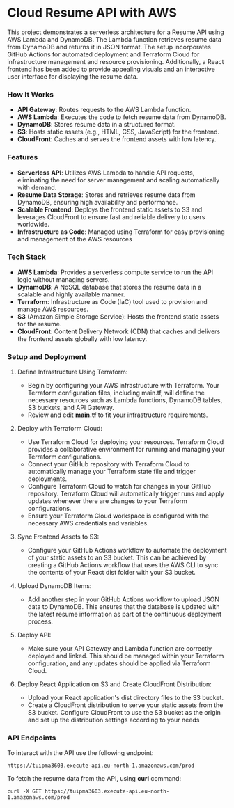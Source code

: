 # Cloud Resume API with AWS
This project demonstrates a serverless architecture for a Resume API using AWS Lambda and DynamoDB. The Lambda function retrieves resume data from DynamoDB and returns it in JSON format. The setup incorporates GitHub Actions for automated deployment and Terraform Cloud for infrastructure management and resource provisioning. Additionally, a React frontend has been added to provide appealing visuals and an interactive user interface for displaying the resume data.

### How It Works
- **API Gateway**: Routes requests to the AWS Lambda function.
- **AWS Lambda**: Executes the code to fetch resume data from DynamoDB.
- **DynamoDB**: Stores resume data in a structured format.
- **S3**: Hosts static assets (e.g., HTML, CSS, JavaScript) for the frontend.
- **CloudFront**: Caches and serves the frontend assets with low latency.

### Features
- **Serverless API**: Utilizes AWS Lambda to handle API requests, eliminating the need for server management and scaling automatically with demand.
- **Resume Data Storage**: Stores and retrieves resume data from DynamoDB, ensuring high availability and performance.
- **Scalable Frontend**: Deploys the frontend static assets to S3 and leverages CloudFront to ensure fast and reliable delivery to users worldwide.
- **Infrastructure as Code**: Managed using Terraform for easy provisioning and management of the AWS resources

### Tech Stack
- **AWS Lambda**: Provides a serverless compute service to run the API logic without managing servers.
- **DynamoDB**: A NoSQL database that stores the resume data in a scalable and highly available manner.
- **Terraform**: Infrastructure as Code (IaC) tool used to provision and manage AWS resources.
- **S3** (Amazon Simple Storage Service): Hosts the frontend static assets for the resume.
- **CloudFront**: Content Delivery Network (CDN) that caches and delivers the frontend assets globally with low latency.

### Setup and Deployment
1. Define Infrastructure Using Terraform:
    - Begin by configuring your AWS infrastructure with Terraform. Your Terraform configuration files, including main.tf, will define the necessary resources such as Lambda functions, DynamoDB tables, S3 buckets, and API Gateway.
    - Review and edit **main.tf** to fit your infrastructure requirements.
2. Deploy with Terraform Cloud:
   - Use Terraform Cloud for deploying your resources. Terraform Cloud provides a collaborative environment for running and managing your Terraform configurations.
   - Connect your GitHub repository with Terraform Cloud to automatically manage your Terraform state file and trigger deployments.
   - Configure Terraform Cloud to watch for changes in your GitHub repository. Terraform Cloud will automatically trigger runs and apply updates whenever there are changes to your Terraform configurations.
   - Ensure your Terraform Cloud workspace is configured with the necessary AWS credentials and variables.
3. Sync Frontend Assets to S3:
   - Configure your GitHub Actions workflow to automate the deployment of your static assets to an S3 bucket. This can be achieved by creating a GitHub Actions workflow that uses the AWS CLI to sync the contents of your React dist folder with your S3 bucket.

4. Upload DynamoDB Items:
   - Add another step in your GitHub Actions workflow to upload JSON data to DynamoDB. This ensures that the database is updated with the latest resume information as part of the continuous deployment process.
5. Deploy API:
   - Make sure your API Gateway and Lambda function are correctly deployed and linked. This should be managed within your Terraform configuration, and any updates should be applied via Terraform Cloud.
6. Deploy React Application on S3 and Create CloudFront Distribution:
   - Upload your React application's dist directory files to the S3 bucket.
   - Create a CloudFront distribution to serve your static assets from the S3 bucket. Configure CloudFront to use the S3 bucket as the origin and set up the distribution settings according to your needs
### API Endpoints
To  interact with the API use the following endpoint:
```
https://tuipma3603.execute-api.eu-north-1.amazonaws.com/prod
```
To fetch the resume data from the API, using **curl** command:
```
curl -X GET https://tuipma3603.execute-api.eu-north-1.amazonaws.com/prod
```
